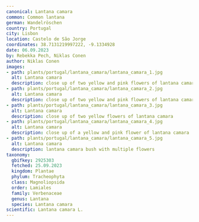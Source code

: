 ```yaml
---
canonical: Lantana camara
common: Common lantana
german: Wandelröschen
country: Portugal
city: Lisbon
location: Castelo de São Jorge
coordinates: 38.7131219997222, -9.1334928
date: 06.09.2023
by: Rebekka Pech, Niklas Conen
author: Niklas Conen
images:
- path: plants/portugal/lantana_camara/lantana_camara_1.jpg
  alt: Lantana camara
  description: close up of two yellow and pink flowers of lantana camara
- path: plants/portugal/lantana_camara/lantana_camara_2.jpg
  alt: Lantana camara
  description: close up of two yellow and pink flowers of lantana camara
- path: plants/portugal/lantana_camara/lantana_camara_3.jpg
  alt: Lantana camara
  description: close up of two yellow flowers of lantana camara
- path: plants/portugal/lantana_camara/lantana_camara_4.jpg
  alt: Lantana camara
  description: close up of a yellow and pink flower of lantana camara
- path: plants/portugal/lantana_camara/lantana_camara_5.jpg
  alt: Lantana camara
  description: lantana camara bush with multiple flowers
taxonomy:
  gbifkey: 2925303
  fetched: 25.09.2023
  kingdom: Plantae
  phylum: Tracheophyta
  class: Magnoliopsida
  order: Lamiales
  family: Verbenaceae
  genus: Lantana
  species: Lantana camara
scientific: Lantana camara L.
---
```


